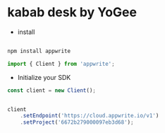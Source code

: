 
# kabab desk by YoGee

+ install
```jsx

npm install appwrite

import { Client } from 'appwrite';
```
+ Initialize your SDK

```jsx
const client = new Client();


client
    .setEndpoint('https://cloud.appwrite.io/v1')
    .setProject('6672b279000097eb3d68');
```


